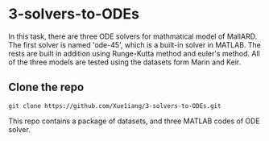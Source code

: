 # 3-solvers-to-ODEs

In this task, there are three ODE solvers for mathmatical model of MallARD. The first solver is named 'ode-45', which is a built-in solver in MATLAB. The rests are built in addition using Runge-Kutta method and euler's method. All of the three models are tested using the datasets form Marin and Keir.

## Clone the repo

    git clone https://github.com/Xue1iang/3-solvers-to-ODEs.git

This repo contains a package of datasets, and three MATLAB codes of ODE solver.

